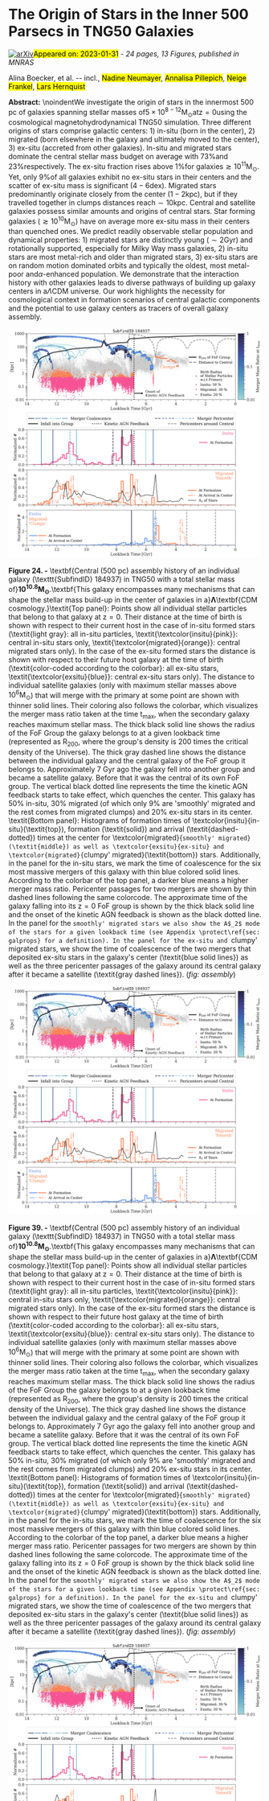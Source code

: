 <div class="macros" style="visibility:hidden;">
$\newcommand{\ensuremath}{}$
$\newcommand{\xspace}{}$
$\newcommand{\object}[1]{\texttt{#1}}$
$\newcommand{\farcs}{{.}''}$
$\newcommand{\farcm}{{.}'}$
$\newcommand{\arcsec}{''}$
$\newcommand{\arcmin}{'}$
$\newcommand{\ion}[2]{#1#2}$
$\newcommand{\textsc}[1]{\textrm{#1}}$
$\newcommand{\hl}[1]{\textrm{#1}}$
$\newcommand{\thebibliography}{\DeclareRobustCommand{\VAN}[3]{##3}\VANthebibliography}$
$\newcommand{\thebibliography}{\DeclareRobustCommand{\VAN}[3]{##3}\VANthebibliography}$
$\newcommand{\thebibliography}{\DeclareRobustCommand{\VAN}[3]{##3}\VANthebibliography}$</div>

<div class="macros" style="visibility:hidden;">
$\newcommand{$\ensuremath$}{}$
$\newcommand{$\xspace$}{}$
$\newcommand{$\object$}[1]{\texttt{#1}}$
$\newcommand{$\farcs$}{{.}''}$
$\newcommand{$\farcm$}{{.}'}$
$\newcommand{$\arcsec$}{''}$
$\newcommand{$\arcmin$}{'}$
$\newcommand{$\ion$}[2]{#1#2}$
$\newcommand{$\textsc$}[1]{\textrm{#1}}$
$\newcommand{$\hl$}[1]{\textrm{#1}}$
$\newcommand{$\thebibliography$}{\DeclareRobustCommand{\VAN}[3]{##3}\VANthebibliography}$
$\newcommand{$\thebibliography$}{\DeclareRobustCommand{\VAN}[3]{##3}\VANthebibliography}$
$\newcommand{$\thebibliography$}{\DeclareRobustCommand{\VAN}[3]{##3}\VANthebibliography}$</div>



<div id="title">

# The Origin of Stars in the Inner 500 Parsecs in TNG50 Galaxies

</div>
<div id="comments">

[![arXiv](https://img.shields.io/badge/arXiv-2301.11942-b31b1b.svg)](https://arxiv.org/abs/2301.11942)<mark>Appeared on: 2023-01-31</mark> - _24 pages, 13 Figures, published in MNRAS_

</div>
<div id="authors">

Alina Boecker, et al. -- incl., <mark><mark>Nadine Neumayer</mark></mark>, <mark><mark>Annalisa Pillepich</mark></mark>, <mark><mark>Neige Frankel</mark></mark>, <mark><mark>Lars Hernquist</mark></mark>

</div>
<div id="abstract">

**Abstract:** \noindentWe investigate the origin of stars in the innermost 500 pc of galaxies spanning stellar masses of$5\times10^{8-12} \mathrm{M}_{\odot}$at$\mathrm{z=0}$using the cosmological magnetohydrodynamical TNG50 simulation. Three different origins of stars comprise galactic centers: 1) in-situ (born in the center), 2) migrated (born elsewhere in the galaxy and ultimately moved to the center), 3) ex-situ (accreted from other galaxies). In-situ and migrated stars dominate the central stellar mass budget on average with 73\%and 23\%respectively. The ex-situ fraction rises above 1\%for galaxies$\gtrsim10^{11} \mathrm{M}_{\odot}$. Yet, only 9\%of all galaxies exhibit no ex-situ stars in their centers and the scatter of ex-situ mass is significant ($4-6 \mathrm{dex}$). Migrated stars predominantly originate closely from the center ($1-2 \mathrm{kpc}$), but if they travelled together in clumps distances reach$\sim10 \mathrm{kpc}$. Central and satellite galaxies possess similar amounts and origins of central stars. Star forming galaxies ($\gtrsim10^{10} \mathrm{M}_{\odot}$) have on average more ex-situ mass in their centers than quenched ones. We predict readily observable stellar population and dynamical properties: 1) migrated stars are distinctly young ($\sim2 \mathrm{Gyr}$) and rotationally supported, especially for Milky Way mass galaxies, 2) in-situ stars are most metal-rich and older than migrated stars, 3) ex-situ stars are on random motion dominated orbits and typically the oldest, most metal-poor and$\alpha$-enhanced population. We demonstrate that the interaction history with other galaxies leads to diverse pathways of building up galaxy centers in a$\Lambda$CDM universe. Our work highlights the necessity for cosmological context in formation scenarios of central galactic components and the potential to use galaxy centers as tracers of overall galaxy assembly.

</div>

<div id="div_fig1">

<img src="tmp_2301.11942/./SubhaloID_184937_fullhistory.png" alt="Fig24" width="100%"/>

**Figure 24. -** \textbf{Central (500 pc) assembly history of an individual galaxy (\texttt{SubfindID} 184937) in TNG50 with a total stellar mass of}$\mathbf{10^{10.8} M_{\odot}}.$\textbf{This galaxy encompasses many mechanisms that can shape the stellar mass build-up in the center of galaxies in a}$\mathbf{\Lambda}$\textbf{CDM cosmology.}\textit{Top panel}: Points show all individual stellar particles that belong to that galaxy at $\mathrm{z}=0$. Their distance at the time of birth is shown with respect to their current host in the case of in-situ formed stars (\textit{light gray}: all in-situ particles, \textit{\textcolor{insitu}{pink}}: central in-situ stars only, \textit{\textcolor{migrated}{orange}}: central migrated stars only). In the case of the ex-situ formed stars the distance is shown with respect to their future host galaxy at the time of birth (\textit{color-coded according to the colorbar}: all ex-situ stars, \textit{\textcolor{exsitu}{blue}}: central ex-situ stars only). The distance to individual satellite galaxies (only with maximum stellar masses above $10^{6} \mathrm{M}_{\odot}$) that will merge with the primary at some point are shown with thinner solid lines. Their coloring also follows the colorbar, which visualizes the merger mass ratio taken at the time $\mathrm{t}_{\mathrm{max}}$, when the secondary galaxy reaches maximum stellar mass. The thick black solid line shows the radius of the FoF Group the galaxy belongs to at a given lookback time (represented as $\mathrm{R}_{200}$, where the group's density is 200 times the critical density of the Universe). The thick gray dashed line shows the distance between the individual galaxy and the central galaxy of the FoF group it belongs to. Approximately 7 Gyr ago the galaxy fell into another group and became a satellite galaxy. Before that it was the central of its own FoF group. The vertical black dotted line represents the time the kinetic AGN feedback starts to take effect, which quenches the center. This galaxy has 50\% in-situ, 30\% migrated (of which only 9\% are 'smoothly' migrated and the rest comes from migrated clumps) and 20\% ex-situ stars in its center. \textit{Bottom panel}: Histograms of formation times of \textcolor{insitu}{in-situ}(\textit{top}), formation (\textit{solid}) and arrival (\textit{dashed-dotted}) times at the center for \textcolor{migrated}{`smoothly' migrated}(\textit{middle}) as well as \textcolor{exsitu}{ex-situ} and \textcolor{migrated}{`clumpy' migrated}(\textit{bottom}) stars. Additionally, in the panel for the in-situ stars, we mark the time of coalescence for the six most massive mergers of this galaxy with thin blue colored solid lines. According to the colorbar of the top panel, a darker blue means a higher merger mass ratio. Pericenter passages for two mergers are shown by thin dashed lines following the same colorcode. The approximate time of the galaxy falling into its $\mathrm{z}=0$ FoF group is shown by the thick black solid line and the onset of the kinetic AGN feedback is shown as the black dotted line. In the panel for the `smoothly' migrated stars we also show the A$_2$ mode of the stars for a given lookback time (see Appendix \protect\ref{sec: galprops} for a definition). In the panel for the ex-situ and `clumpy' migrated stars, we show the time of coalescence of the two mergers that deposited ex-situ stars in the galaxy's center (\textit{blue solid lines}) as well as the three pericenter passages of the galaxy around its central galaxy after it became a satellite (\textit{gray dashed lines}).  (*fig: assembly*)

</div>
<div id="div_fig2">

<img src="tmp_2301.11942/./SubhaloID_184937_fullhistory.png" alt="Fig39" width="100%"/>

**Figure 39. -** \textbf{Central (500 pc) assembly history of an individual galaxy (\texttt{SubfindID} 184937) in TNG50 with a total stellar mass of}$\mathbf{10^{10.8} M_{\odot}}.$\textbf{This galaxy encompasses many mechanisms that can shape the stellar mass build-up in the center of galaxies in a}$\mathbf{\Lambda}$\textbf{CDM cosmology.}\textit{Top panel}: Points show all individual stellar particles that belong to that galaxy at $\mathrm{z}=0$. Their distance at the time of birth is shown with respect to their current host in the case of in-situ formed stars (\textit{light gray}: all in-situ particles, \textit{\textcolor{insitu}{pink}}: central in-situ stars only, \textit{\textcolor{migrated}{orange}}: central migrated stars only). In the case of the ex-situ formed stars the distance is shown with respect to their future host galaxy at the time of birth (\textit{color-coded according to the colorbar}: all ex-situ stars, \textit{\textcolor{exsitu}{blue}}: central ex-situ stars only). The distance to individual satellite galaxies (only with maximum stellar masses above $10^{6} \mathrm{M}_{\odot}$) that will merge with the primary at some point are shown with thinner solid lines. Their coloring also follows the colorbar, which visualizes the merger mass ratio taken at the time $\mathrm{t}_{\mathrm{max}}$, when the secondary galaxy reaches maximum stellar mass. The thick black solid line shows the radius of the FoF Group the galaxy belongs to at a given lookback time (represented as $\mathrm{R}_{200}$, where the group's density is 200 times the critical density of the Universe). The thick gray dashed line shows the distance between the individual galaxy and the central galaxy of the FoF group it belongs to. Approximately 7 Gyr ago the galaxy fell into another group and became a satellite galaxy. Before that it was the central of its own FoF group. The vertical black dotted line represents the time the kinetic AGN feedback starts to take effect, which quenches the center. This galaxy has 50\% in-situ, 30\% migrated (of which only 9\% are 'smoothly' migrated and the rest comes from migrated clumps) and 20\% ex-situ stars in its center. \textit{Bottom panel}: Histograms of formation times of \textcolor{insitu}{in-situ}(\textit{top}), formation (\textit{solid}) and arrival (\textit{dashed-dotted}) times at the center for \textcolor{migrated}{`smoothly' migrated}(\textit{middle}) as well as \textcolor{exsitu}{ex-situ} and \textcolor{migrated}{`clumpy' migrated}(\textit{bottom}) stars. Additionally, in the panel for the in-situ stars, we mark the time of coalescence for the six most massive mergers of this galaxy with thin blue colored solid lines. According to the colorbar of the top panel, a darker blue means a higher merger mass ratio. Pericenter passages for two mergers are shown by thin dashed lines following the same colorcode. The approximate time of the galaxy falling into its $\mathrm{z}=0$ FoF group is shown by the thick black solid line and the onset of the kinetic AGN feedback is shown as the black dotted line. In the panel for the `smoothly' migrated stars we also show the A$_2$ mode of the stars for a given lookback time (see Appendix \protect\ref{sec: galprops} for a definition). In the panel for the ex-situ and `clumpy' migrated stars, we show the time of coalescence of the two mergers that deposited ex-situ stars in the galaxy's center (\textit{blue solid lines}) as well as the three pericenter passages of the galaxy around its central galaxy after it became a satellite (\textit{gray dashed lines}).  (*fig: assembly*)

</div>
<div id="div_fig3">

<img src="tmp_2301.11942/./SubhaloID_184937_fullhistory.png" alt="Fig54" width="100%"/>

**Figure 54. -** \textbf{Central (500 pc) assembly history of an individual galaxy (\texttt{SubfindID} 184937) in TNG50 with a total stellar mass of}$\mathbf{10^{10.8} M_{\odot}}.$\textbf{This galaxy encompasses many mechanisms that can shape the stellar mass build-up in the center of galaxies in a}$\mathbf{\Lambda}$\textbf{CDM cosmology.}\textit{Top panel}: Points show all individual stellar particles that belong to that galaxy at $\mathrm{z}=0$. Their distance at the time of birth is shown with respect to their current host in the case of in-situ formed stars (\textit{light gray}: all in-situ particles, \textit{\textcolor{insitu}{pink}}: central in-situ stars only, \textit{\textcolor{migrated}{orange}}: central migrated stars only). In the case of the ex-situ formed stars the distance is shown with respect to their future host galaxy at the time of birth (\textit{color-coded according to the colorbar}: all ex-situ stars, \textit{\textcolor{exsitu}{blue}}: central ex-situ stars only). The distance to individual satellite galaxies (only with maximum stellar masses above $10^{6} \mathrm{M}_{\odot}$) that will merge with the primary at some point are shown with thinner solid lines. Their coloring also follows the colorbar, which visualizes the merger mass ratio taken at the time $\mathrm{t}_{\mathrm{max}}$, when the secondary galaxy reaches maximum stellar mass. The thick black solid line shows the radius of the FoF Group the galaxy belongs to at a given lookback time (represented as $\mathrm{R}_{200}$, where the group's density is 200 times the critical density of the Universe). The thick gray dashed line shows the distance between the individual galaxy and the central galaxy of the FoF group it belongs to. Approximately 7 Gyr ago the galaxy fell into another group and became a satellite galaxy. Before that it was the central of its own FoF group. The vertical black dotted line represents the time the kinetic AGN feedback starts to take effect, which quenches the center. This galaxy has 50\% in-situ, 30\% migrated (of which only 9\% are 'smoothly' migrated and the rest comes from migrated clumps) and 20\% ex-situ stars in its center. \textit{Bottom panel}: Histograms of formation times of \textcolor{insitu}{in-situ}(\textit{top}), formation (\textit{solid}) and arrival (\textit{dashed-dotted}) times at the center for \textcolor{migrated}{`smoothly' migrated}(\textit{middle}) as well as \textcolor{exsitu}{ex-situ} and \textcolor{migrated}{`clumpy' migrated}(\textit{bottom}) stars. Additionally, in the panel for the in-situ stars, we mark the time of coalescence for the six most massive mergers of this galaxy with thin blue colored solid lines. According to the colorbar of the top panel, a darker blue means a higher merger mass ratio. Pericenter passages for two mergers are shown by thin dashed lines following the same colorcode. The approximate time of the galaxy falling into its $\mathrm{z}=0$ FoF group is shown by the thick black solid line and the onset of the kinetic AGN feedback is shown as the black dotted line. In the panel for the `smoothly' migrated stars we also show the A$_2$ mode of the stars for a given lookback time (see Appendix \protect\ref{sec: galprops} for a definition). In the panel for the ex-situ and `clumpy' migrated stars, we show the time of coalescence of the two mergers that deposited ex-situ stars in the galaxy's center (\textit{blue solid lines}) as well as the three pericenter passages of the galaxy around its central galaxy after it became a satellite (\textit{gray dashed lines}).  (*fig: assembly*)

</div>